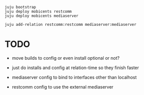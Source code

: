 

    juju bootstrap
    juju deploy mobicents restcomm
    juju deploy mobicents mediaserver

    juju add-relation restcomm:restcomm mediaserver:mediaserver


# TODO

- move builds to config or even install
  optional or not?

- just do installs and config at relation-time so they finish faster


- mediaserver config to bind to interfaces other than localhost

- restcomm config to use the external mediaserver


